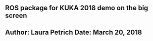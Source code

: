 ROS package for KUKA 2018 demo on the big screen
------------------------------------------------------------------
Author: Laura Petrich
Date: March 20, 2018
------------------------------------------------------------------
